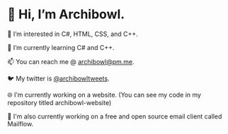 # 👋 Hi, I’m Archibowl.
👀 I’m interested in C#, HTML, CSS, and C++.

🌱 I’m currently learning C# and C++.

📫 You can reach me @ archibowl@pm.me.

🐦 My twitter is [@archibowltweets](https://twitter.com/archibowltweets).

🌐 I'm currently working on a website. (You can see my code in my repository titled archibowl-website)

📧 I'm also currently working on a free and open source email client called Mailflow.
